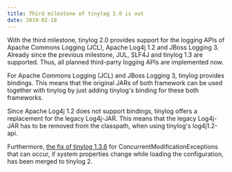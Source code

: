 ```yaml
---
title: Third milestone of tinylog 2.0 is out
date: 2019-02-18
---
```


With the third milestone, tinylog 2.0 provides support for the logging APIs of Apache Commons Logging (JCL), Apache Log4j 1.2 and JBoss Logging 3. Already since the previous milestone, JUL, SLF4J and tinylog 1.3 are supported. Thus, all planned third-party logging APIs are implemented now.

For Apache Commons Logging (JCL) and JBoss Logging 3, tinylog provides bindings. This means that the original JARs of both framework can be used together with tinylog by just adding tinylog's binding for these both frameworks.

Since Apache Log4j 1.2 does not support bindings, tinylog offers a replacement for the legacy Log4j-JAR. This means that the legacy Log4j-JAR has to be removed from the classpath, when using tinylog's log4j1.2-api.

Furthermore, [the fix of tinylog 1.3.6](https://tinylog.org/v1/news#92) for ConcurrentModificationExceptions that can occur, if system properties change while loading the configuration, has been merged to tinylog 2.
